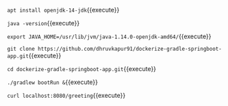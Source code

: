 `apt install openjdk-14-jdk`{{execute}}

`java -version`{{execute}}

`export JAVA_HOME=/usr/lib/jvm/java-1.14.0-openjdk-amd64/`{{execute}}

`git clone https://github.com/dhruvkapur91/dockerize-gradle-springboot-app.git`{{execute}}

`cd dockerize-gradle-springboot-app.git`{{execute}}

`./gradlew bootRun &`{{execute}}

`curl localhost:8080/greeting`{{execute}}